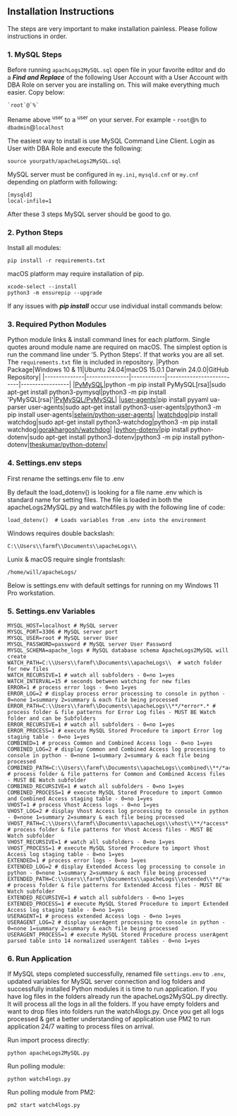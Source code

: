## Installation Instructions
The steps are very important to make installation painless. Please follow instructions in order.

### 1. MySQL Steps
Before running `apachLogs2MySQL.sql` open file in your favorite editor and do a ***Find and Replace*** of the following User Account with a User Account with DBA Role on server you are installing on. This will make everything much easier. Copy below:
```
`root`@`%`
```
Rename above <sup>user</sup> to a <sup>user</sup> on your server. For example - `root`@`%` to `dbadmin`@`localhost`

The easiest way to install is use MySQL Command Line Client. Login as User with DBA Role and execute the following:
```
source yourpath/apacheLogs2MySQL.sql
```
MySQL server must be configured in `my.ini`, `mysqld.cnf` or `my.cnf` depending on platform with following: 
```
[mysqld]
local-infile=1
```
After these 3 steps MySQL server should be good to go.

### 2. Python Steps
Install all modules:
```
pip install -r requirements.txt
```
macOS platform may require installation of pip.
```
xcode-select --install
python3 -m ensurepip --upgrade 
```
If any issues with ***pip install*** occur use individual install commands below:

### 3. Required Python Modules
Python module links & install command lines for each platform. Single quotes around module name are required on macOS. The simplest option is run the command line under '5. Python Steps'. If that works you are all set. The `requirements.txt` file is included in repository.
|Python Package|Windows 10 & 11|Ubuntu 24.04|macOS 15.0.1 Darwin 24.0.0|GitHub Repository|
|--------------|---------------|------------|--------------------------|-----------------|
|[PyMySQL](https://pypi.org/project/PyMySQL/)|python -m pip install PyMySQL[rsa]|sudo apt-get install python3-pymysql|python3 -m pip install 'PyMySQL[rsa]'|[PyMySQL/PyMySQL](https://github.com/PyMySQL/PyMySQL)|
|[user-agents](https://pypi.org/project/user-agents/)|pip install pyyaml ua-parser user-agents|sudo apt-get install python3-user-agents|python3 -m pip install user-agents|[selwin/python-user-agents](https://github.com/selwin/python-user-agents)|
|[watchdog](https://pypi.org/project/watchdog/)|pip install watchdog|sudo apt-get install python3-watchdog|python3 -m pip install watchdog|[gorakhargosh/watchdog](https://github.com/gorakhargosh/watchdog/tree/master)|
|[python-dotenv](https://pypi.org/project/python-dotenv/)|pip install python-dotenv|sudo apt-get install python3-dotenv|python3 -m pip install python-dotenv|[theskumar/python-dotenv](https://github.com/theskumar/python-dotenv)|

### 4. Settings.env steps
First rename the settings.env file to .env

By default the load_dotenv() is looking for a file name .env which is standard name for setting files. The file is loaded in both the apacheLogs2MySQL.py and watch4files.py with the following line of code:
```
load_dotenv()  # Loads variables from .env into the environment
```
Windows requires double backslash:
```
C:\\Users\\farmf\\Documents\\apacheLogs\\
```
Lunix & macOS require single frontslash:
```
/home/will/apacheLogs/
```
Below is settings.env with default settings for running on my Windows 11 Pro workstation.
### 5. Settings.env Variables
```
MYSQL_HOST=localhost # MySQL server
MYSQL_PORT=3306 # MySQL server port
MYSQL_USER=root # MySQL server User 
MYSQL_PASSWORD=password # MySQL server User Password
MYSQL_SCHEMA=apache_logs # MySQL database schema ApacheLogs2MySQL will create
WATCH_PATH=C:\\Users\\farmf\\Documents\\apacheLogs\\  # watch folder for new files
WATCH_RECURSIVE=1 # watch all subfolders - 0=no 1=yes
WATCH_INTERVAL=15 # seconds between watching for new files
ERROR=1 # process error logs - 0=no 1=yes
ERROR_LOG=2 # display process error processing to console in python - 0=none 1=summary 2=summary & each file being processed
ERROR_PATH=C:\\Users\\farmf\\Documents\\apacheLogs\\**/*error*.* # process folder & file patterns for Error Log files - MUST BE Watch folder and can be Subfolders
ERROR_RECURSIVE=1 # watch all subfolders - 0=no 1=yes
ERROR_PROCESS=1 # execute MySQL Stored Procedure to import Error log staging table - 0=no 1=yes
COMBINED=1 # process Common and Combined Access logs - 0=no 1=yes
COMBINED_LOG=2 # display Common and Combined Access log processing to console in python - 0=none 1=summary 2=summary & each file being processed
COMBINED_PATH=C:\\Users\\farmf\\Documents\\apacheLogs\\combined\\**/*access*.* # process folder & file patterns for Common and Combined Access files - MUST BE Watch subfolder
COMBINED_RECURSIVE=1 # watch all subfolders - 0=no 1=yes
COMBINED_PROCESS=1 # execute MySQL Stored Procedure to import Common and Combined Access staging table - 0=no 1=yes
VHOST=1 # process Vhost Access logs - 0=no 1=yes
VHOST_LOG=2 # display Vhost Access log processing to console in python - 0=none 1=summary 2=summary & each file being processed
VHOST_PATH=C:\\Users\\farmf\\Documents\\apacheLogs\\vhost\\**/*access*.* # process folder & file patterns for Vhost Access files - MUST BE Watch subfolder
VHOST_RECURSIVE=1 # watch all subfolders - 0=no 1=yes
VHOST_PROCESS=1 # execute MySQL Stored Procedure to import Vhost Access log staging table - 0=no 1=yes
EXTENDED=1 # process error logs - 0=no 1=yes
EXTENDED_LOG=2 # display Extended Access log processing to console in python - 0=none 1=summary 2=summary & each file being processed
EXTENDED_PATH=C:\\Users\\farmf\\Documents\\apacheLogs\\extended\\**/*access*.* # process folder & file patterns for Extended Access files - MUST BE Watch subfolder
EXTENDED_RECURSIVE=1 # watch all subfolders - 0=no 1=yes
EXTENDED_PROCESS=1 # execute MySQL Stored Procedure to import Extended Access log staging table - 0=no 1=yes
USERAGENT=1 # process extended Access logs - 0=no 1=yes
USERAGENT_LOG=2 # display userAgent processing to console in python - 0=none 1=summary 2=summary & each file being processed
USERAGENT_PROCESS=1 # execute MySQL Stored Procedure process userAgent parsed table into 14 normalized userAgent tables - 0=no 1=yes
```
### 6. Run Application
If MySQL steps completed successfully, renamed file `settings.env` to `.env`, updated variables for MySQL server connection and log folders and successfully installed Python modules it is time to run application. If you have log files in the folders already run the apacheLogs2MySQL.py directly. It will process all the logs in all the folders. If you have empty folders and want to drop files into folders run the watch4logs.py. Once you get all logs processed & get a better understanding of application use PM2 to run application 24/7 waiting to process files on arrival.

Run import process directly:
```
python apacheLogs2MySQL.py
```
Run polling module:
```
python watch4logs.py
```
Run polling module from PM2:
```
pm2 start watch4logs.py
```
